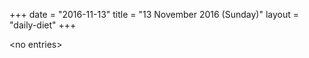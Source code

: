 +++
date = "2016-11-13"
title = "13 November 2016 (Sunday)"
layout = "daily-diet"
+++

<p>&lt;no entries&gt;</p>
